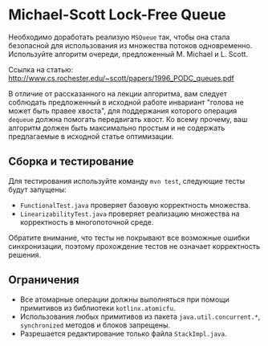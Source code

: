 # Michael-Scott Lock-Free Queue
Необходимо доработать реализую `MSQueue` так, чтобы она стала безопасной для использования из множества потоков одновременно. 
Используйте алгоритм очереди, предложенный M. Michael и L. Scott.

Ссылка на статью: http://www.cs.rochester.edu/~scott/papers/1996_PODC_queues.pdf

В отличие от рассказанного на лекции алгоритма, вам следует соблюдать предложенный в исходной работе инвариант 
"голова не может быть правее хвоста", для поддержания которого операция `dequeue` должна помогать передвигать хвост. 
Ко всему прочему, ваш алгоритм должен быть максимально простым и не содержать предлагаемые в исходной статье оптимизации.

## Сборка и тестирование
Для тестирования используйте команду `mvn test`, следующие тесты будут запущены:

* `FunctionalTest.java` проверяет базовую корректность множества.
* `LinearizabilityTest.java` проверяет реализацию множества на корректность в многопоточной среде.

Обратите внимание, что тесты не покрывают все возможные ошибки синхронизации, поэтому прохождение тестов не означает корректность решения.

## Ограничения
* Все атомарные операции должны выполняться при помощи примитивов из библиотеки `kotlinx.atomicfu`. 
* Использования любых примитивов из пакета `java.util.concurrent.*`,  `synchronized` методов и блоков запрещены.
* Разрешается редактирование только файла `StackImpl.java`.